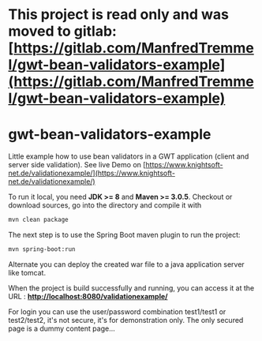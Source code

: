 # This project is read only and was moved to gitlab: [https://gitlab.com/ManfredTremmel/gwt-bean-validators-example](https://gitlab.com/ManfredTremmel/gwt-bean-validators-example)

# gwt-bean-validators-example
Little example how to use bean validators in a GWT application (client and server side validation).
See live Demo on [https://www.knightsoft-net.de/validationexample/](https://www.knightsoft-net.de/validationexample/)

To run it local, you need **JDK >= 8** and **Maven >= 3.0.5**.
Checkout or download sources, go into the directory and compile it with

```bash
mvn clean package
```

The next step is to use the Spring Boot maven plugin to run the project:

```bash
mvn spring-boot:run
```

Alternate you can deploy the created war file to a java application server like tomcat. 

When the project is build successfully and running, you can access it at the URL : **[http://localhost:8080/validationexample/](http://localhost:8080/validationexample/)**

For login you can use the user/password combination test1/test1 or test2/test2, it's not secure, it's for demonstration only. The only secured page is a dummy content page...

